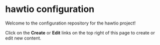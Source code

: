 # hawtio configuration

Welcome to the configuration repository for the hawtio project!

Click on the **Create** or **Edit** links on the top right of this page to create or edit new content. 
